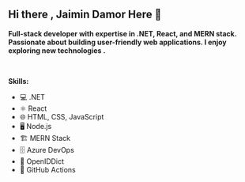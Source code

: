 ## Hi there , Jaimin Damor Here 👋

**Full-stack developer with expertise in .NET, React, and MERN stack. Passionate about building user-friendly web applications. I enjoy exploring new technologies .**

<br>

**Skills:**
- 💻 .NET
- ⚛️ React
- 🌐 HTML, CSS, JavaScript
- 🖥️ Node.js
- 🏗️ MERN Stack
- 🗄️ Azure DevOps
- 🔐 OpenIDDict 
- 🤖 GitHub Actions

<br>
